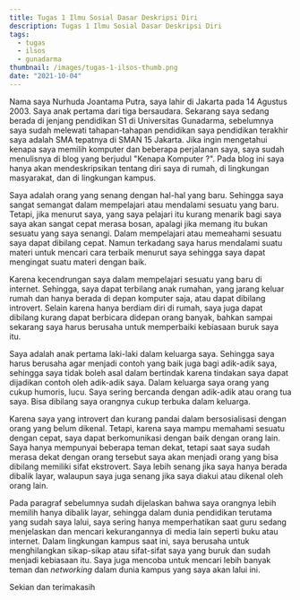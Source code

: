 ```yaml
---
title: Tugas 1 Ilmu Sosial Dasar Deskripsi Diri
description: Tugas 1 Ilmu Sosial Dasar Deskripsi Diri
tags:
  - tugas
  - ilsos
  - gunadarma
thumbnail: /images/tugas-1-ilsos-thumb.png
date: "2021-10-04"
---
```


Nama saya Nurhuda Joantama Putra, saya lahir di Jakarta pada 14 Agustus 2003. Saya anak pertama dari tiga bersaudara. Sekarang saya sedang berada di jenjang pendidikan S1 di Universitas Gunadarma, sebelumnya saya sudah melewati tahapan-tahapan pendidikan saya pendidikan terakhir saya adalah SMA tepatnya di SMAN 15 Jakarta. Jika ingin mengetahui kenapa saya memilih komputer dan beberapa perjalanan saya, saya sudah menulisnya di blog yang berjudul "Kenapa Komputer ?". Pada blog ini saya hanya akan mendeskripsikan tentang diri saya di rumah, di lingkungan masyarakat, dan di lingkungan kampus.

Saya adalah orang yang senang dengan hal-hal yang baru. Sehingga saya sangat semangat dalam mempelajari atau mendalami sesuatu yang baru. Tetapi, jika menurut saya, yang saya pelajari itu kurang menarik bagi saya saya akan sangat cepat merasa bosan, apalagi jika memang itu bukan sesuatu yang saya senangi. Dalam mempelajari atau memeahami sesuatu saya dapat dibilang cepat. Namun terkadang saya harus mendalami suatu materi untuk mencari cara terbaik menurut saya sehingga saya dapat mengingat suatu materi dengan baik.

Karena kecendrungan saya dalam mempelajari sesuatu yang baru di internet. Sehingga, saya dapat terbilang anak rumahan, yang jarang keluar rumah dan hanya berada di depan komputer saja, atau dapat dibilang introvert. Selain karena hanya berdiam diri di rumah, saya juga dapat dibilang kurang dapat berbicara didepan orang banyak, bahkan sampai sekarang saya harus berusaha untuk memperbaiki kebiasaan buruk saya itu.

Saya adalah anak pertama laki-laki dalam keluarga saya. Sehingga saya harus berusaha agar menjadi contoh yang baik juga bagi adik-adik saya, sehingga saya tidak boleh asal dalam bertindak karena tindakan saya dapat dijadikan contoh oleh adik-adik saya. Dalam keluarga saya orang yang cukup humoris, lucu. Saya sering bercanda dengan adik-adik atau orang tua saya. Bisa dibilang saya orangnya cukup terbuka dalam keluarga.

Karena saya yang introvert dan kurang pandai dalam bersosialisasi dengan orang yang belum dikenal. Tetapi, karena saya mampu memahami sesuatu dengan cepat, saya dapat berkomunikasi dengan baik dengan orang lain. Saya hanya mempunyai beberapa teman dekat, tetapi saat saya sudah merasa dekat dengan orang tersebut saya akan menjadi orang yang bisa dibilang memiliki sifat ekstrovert. Saya lebih senang jika saya hanya berada dibalik layar, walaupun saya juga senang jika saya diakui atau dikenal oleh orang lain.

Pada paragraf sebelumnya sudah dijelaskan bahwa saya orangnya lebih memilih hanya dibalik layar, sehingga dalam dunia pendidikan terutama yang sudah saya lalui, saya sering hanya memperhatikan saat guru sedang menjelaskan dan mencari kekurangannya di media lain seperti buku atau internet. Dalam lingkungan kampus saat ini, saya berusaha untuk menghilangkan sikap-sikap atau sifat-sifat saya yang buruk dan sudah menjadi kebiasaan itu. Saya juga mencoba untuk mencari lebih banyak teman dan _networking_
dalam dunia kampus yang saya akan lalui ini.

Sekian dan terimakasih
